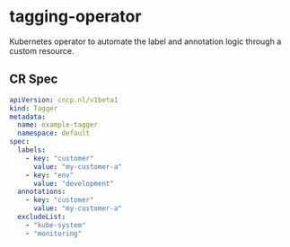# tagging-operator
Kubernetes operator to automate the label and annotation logic through a custom resource. 

## CR Spec
```yaml
apiVersion: cncp.nl/v1beta1
kind: Tagger
metadata:
  name: example-tagger
  namespace: default
spec:
  labels:
    - key: "customer"
      value: "my-customer-a"
    - key: "env"
      value: "development"
  annotations:
    - key: "customer"
      value: "my-customer-a"
  excludeList:
    - "kube-system"
    - "monitoring"
```